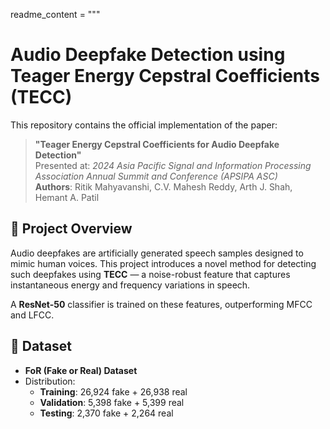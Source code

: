 readme_content = """
# Audio Deepfake Detection using Teager Energy Cepstral Coefficients (TECC)

This repository contains the official implementation of the paper:

> **"Teager Energy Cepstral Coefficients for Audio Deepfake Detection"**  
> Presented at: *2024 Asia Pacific Signal and Information Processing Association Annual Summit and Conference (APSIPA ASC)*  
> **Authors**: Ritik Mahyavanshi, C.V. Mahesh Reddy, Arth J. Shah, Hemant A. Patil  

## 🧠 Project Overview

Audio deepfakes are artificially generated speech samples designed to mimic human voices. This project introduces a novel method for detecting such deepfakes using **TECC** — a noise-robust feature that captures instantaneous energy and frequency variations in speech. 

A **ResNet-50** classifier is trained on these features, outperforming MFCC and LFCC.

## 📁 Dataset

- **FoR (Fake or Real) Dataset**
- Distribution:
  - **Training**: 26,924 fake + 26,938 real
  - **Validation**: 5,398 fake + 5,399 real
  - **Testing**: 2,370 fake + 2,264 real

